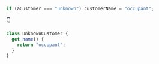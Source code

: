 ```js
if (aCustomer === "unknown") customerName = "occupant";
```

👇

```js
class UnknownCustomer {
  get name() {
    return "occupant";
  }
}
```
